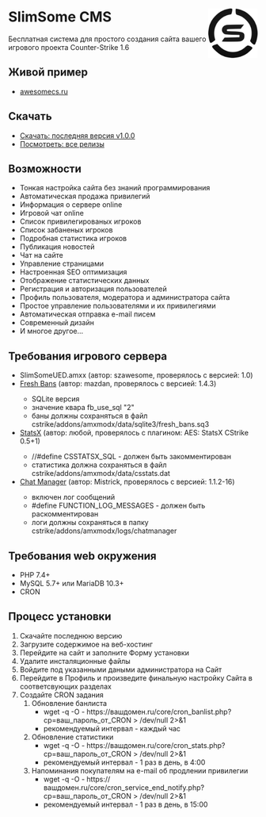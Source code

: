 # SlimSome CMS <img width=100 align="right" src="https://raw.githubusercontent.com/zakandaiev/slimsome-cms/main/source/src/_root-dir-files/favicon.png" alt="SlimSome Logo">
Бесплатная система для простого создания сайта вашего игрового проекта Counter-Strike 1.6

## Живой пример
* [awesomecs.ru](https://awesomecs.ru)

## Скачать
* [Скачать: последняя версия v1.0.0](https://github.com/zakandaiev/slimsome-cms/files/7017840/slimsome-cms-v1.0.0.zip)
* [Посмотреть: все релизы](https://github.com/zakandaiev/slimsome-cms/releases)

## Возможности
<ul>
  <li>Тонкая настройка сайта без знаний программирования</li>
  <li>Автоматическая продажа привилегий</li>
  <li>Информация о сервере online</li>
  <li>Игровой чат online</li>
  <li>Список привилегированых игроков</li>
  <li>Список забаненых игроков</li>
  <li>Подробная статистика игроков</li>
  <li>Публикация новостей</li>
  <li>Чат на сайте</li>
  <li>Управление страницами</li>
  <li>Настроенная SEO оптимизация</li>
  <li>Отображение статистических данных</li>
  <li>Регистрация и авторизация пользователей</li>
  <li>Профиль пользователя, модератора и администратора сайта</li>
  <li>Простое управление пользователями и их привилегиями</li>
  <li>Автоматическая отправка e-mail писем</li>
  <li>Современный дизайн</li>
  <li>И многое другое...</li>
</ul>

## Требования игрового сервера
<ul>
  <li>SlimSomeUED.amxx (автор: szawesome, проверялось с версией: 1.0)</li>
  <li><a href="https://dev-cs.ru/resources/196/" target="_blank">Fresh Bans</a> (автор: mazdan, проверялось с версией: 1.4.3)</li>
  <ul>
    <li>SQLite версия</li>
    <li>значение квара fb_use_sql "2"</li>
    <li>баны должны сохраняться в файл cstrike/addons/amxmodx/data/sqlite3/fresh_bans.sq3</li>
  </ul>
  <li><a href="https://dev-cs.ru/resources/178/" target="_blank">StatsX</a> (автор: любой, проверялось с плагином: AES: StatsX CStrike 0.5+1)</li>
  <ul>
    <li>//#define CSSTATSX_SQL - должен быть закомментирован</li>
    <li>статистика должна сохраняться в файл cstrike/addons/amxmodx/data/csstats.dat</li>
  </ul>
  <li><a href="https://dev-cs.ru/resources/112/" target="_blank">Chat Manager</a> (автор: Mistrick, проверялось с версией: 1.1.2-16)</li>
  <ul>
    <li>включен лог сообщений</li>
    <li>#define FUNCTION_LOG_MESSAGES - должен быть раскомментирован</li>
    <li>логи должны сохраняться в папку cstrike/addons/amxmodx/logs/chatmanager</li>
  </ul>
</ul>

## Требования web окружения
<ul>
  <li>PHP 7.4+</li>
  <li>MySQL 5.7+ или MariaDB 10.3+</li>
  <li>CRON</li>
</ul>

## Процесс установки
<ol>
  <li>Скачайте последнюю версию</li>
  <li>Загрузите содержимое на веб-хостинг</li>
  <li>Перейдите на сайт и заполните Форму установки</li>
  <li>Удалите инсталяционные файлы</li>
  <li>Войдите под указанными даными администратора на Сайт</li>
  <li>Перейдите в Профиль и произведите финальную настройку Сайта в соответсвующих разделах</li>
  <li>
    Создайте CRON задания
    <ol>
      <li>
        Обновление банлиста
        <ul>
          <li>wget -q -O - https://вашдомен.ru/core/cron_banlist.php?cp=ваш_пароль_от_CRON > /dev/null 2>&1</li>
          <li>рекомендуемый интервал - каждый час</li>
        </ul>
      </li>
      <li>
        Обновление статистики
        <ul>
          <li>wget -q -O - https://вашдомен.ru/core/cron_stats.php?cp=ваш_пароль_от_CRON > /dev/null 2>&1</li>
          <li>рекомендуемый интервал - 1 раз в день, в 4:00</li>
        </ul>
      </li>
      <li>
        Напоминания покупателям на e-mail об продлении привилегии
        <ul>
          <li>wget -q -O - https://вашдомен.ru/core/cron_service_end_notify.php?cp=ваш_пароль_от_CRON > /dev/null 2>&1</li>
          <li>рекомендуемый интервал - 1 раз в день, в 15:00</li>
        </ul>
      </li>
    </ol>
  </li>
</ol>
